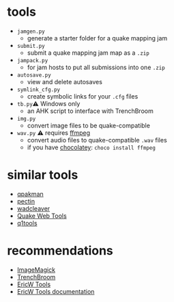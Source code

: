 # tools

- `jamgen.py`
  - generate a starter folder for a quake mapping jam
- `submit.py`
  - submit a quake mapping jam map as a `.zip`
- `jampack.py`
  - for jam hosts to put all submissions into one `.zip`
- `autosave.py`
  - view and delete autosaves
- `symlink_cfg.py`
  - create symbolic links for your `.cfg` files
- `tb.py`⚠ Windows only
  - an AHK script to interface with TrenchBroom
- `img.py`
  - convert image files to be quake-compatible
- `wav.py` ⚠ requires [ffmpeg](https://ffmpeg.org/)
  - convert audio files to quake-compatible `.wav` files
  - if you have [chocolatey](https://chocolatey.org/): `choco install ffmpeg`

# similar tools

- [qpakman](https://github.com/lavenderdotpet/qpakman/releases)
- [pectin](https://github.com/4LT/pectin)
- [wadcleaver](https://www.slipseer.com/index.php?resources/wadcleaver.268/)
- [Quake Web Tools](https://qssm.quakeone.com/tools/QuakeWebTools)
- [q1tools](https://q1tools.github.io/)

# recommendations

- [ImageMagick](https://imagemagick.org/)
- [TrenchBroom](https://trenchbroom.github.io/)
- [EricW Tools](https://github.com/ericwa/ericw-tools/releases)
- [EricW Tools documentation](https://ericw-tools.readthedocs.io/en/latest/)
